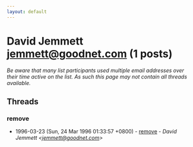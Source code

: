 ```yaml
---
layout: default
---
```


# David Jemmett <jemmett@goodnet.com> (1 posts)

_Be aware that many list participants used multiple email addresses over their time active on the list. As such this page may not contain all threads available._

## Threads

### remove
+ 1996-03-23 (Sun, 24 Mar 1996 01:33:57 +0800) - [remove](/archive/1996/03/93137a9a3c20f5a8602ef8253a45dbeab11ad354b2ebe3f22e5d07a1a43165fc) - _David Jemmett \<jemmett@goodnet.com\>_

